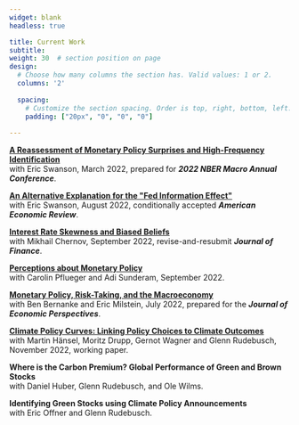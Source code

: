 ```yaml
---
widget: blank
headless: true

title: Current Work
subtitle:
weight: 30  # section position on page
design:
  # Choose how many columns the section has. Valid values: 1 or 2.
  columns: '2'
  
  spacing:
    # Customize the section spacing. Order is top, right, bottom, left.
    padding: ["20px", "0", "0", "0"]  
  
---
```

**[A Reassessment of Monetary Policy Surprises and High-Frequency Identification](publication/mps/)**  
with Eric Swanson, March 2022, prepared for ***2022 NBER Macro Annual Conference***.

**[An Alternative Explanation for the "Fed Information Effect"](publication/fed-info/)**  
with Eric Swanson, August 2022, conditionally accepted ***American Economic Review***.

**[Interest Rate Skewness and Biased Beliefs](publication/skewness)**  
with Mikhail Chernov, September 2022, revise-and-resubmit ***Journal of Finance***.

**[Perceptions about Monetary Policy](publication/rules)**  
with Carolin Pflueger and Adi Sunderam, September 2022.

**[Monetary Policy, Risk-Taking, and the Macroeconomy](publication/risk)**  
with Ben Bernanke and Eric Milstein, July 2022, prepared for the ***Journal of Economic Perspectives***.

**[Climate Policy Curves: Linking Policy Choices to Climate Outcomes](publication/cpc)**  
with Martin Hänsel, Moritz Drupp, Gernot Wagner and Glenn Rudebusch, November
2022, working paper. 

**Where is the Carbon Premium? Global Performance of Green and Brown Stocks**  
with Daniel Huber, Glenn Rudebusch, and Ole Wilms.

**Identifying Green Stocks using Climate Policy Announcements**  
with Eric Offner and Glenn Rudebusch.
